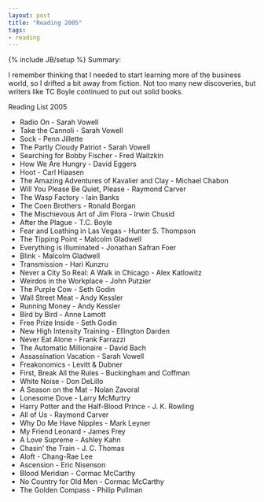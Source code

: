 ```yaml
---
layout: post
title: "Reading 2005"
tags:
- reading
---
```

{% include JB/setup %}
Summary:

I remember thinking that I needed to start learning more of the business world, so I drifted a bit away from fiction. Not too many new discoveries, but writers like TC Boyle continued to put out solid books.


Reading List 2005

* Radio On - Sarah Vowell
* Take the Cannoli - Sarah Vowell
* Sock - Penn Jillette
* The Partly Cloudy Patriot - Sarah Vowell
* Searching for Bobby Fischer - Fred Waitzkin
* How We Are Hungry - David Eggers
* Hoot - Carl Hiaasen
* The Amazing Adventures of Kavalier and Clay - Michael Chabon
* Will You Please Be Quiet, Please - Raymond Carver
* The Wasp Factory - Iain Banks
* The Coen Brothers - Ronald Borgan
* The Mischievous Art of Jim Flora - Irwin Chusid
* After the Plague - T.C. Boyle
* Fear and Loathing in Las Vegas - Hunter S. Thompson
* The Tipping Point - Malcolm Gladwell
* Everything is Illuminated - Jonathan Safran Foer
* Blink - Malcolm Gladwell
* Transmission - Hari Kunzru
* Never a City So Real: A Walk in Chicago - Alex Katlowitz
* Weirdos in the Workplace - John Putzier
* The Purple Cow - Seth Godin
* Wall Street Meat - Andy Kessler
* Running Money - Andy Kessler
* Bird by Bird - Anne Lamott
* Free Prize Inside - Seth Godin
* New High Intensity Training - Ellington Darden
* Never Eat Alone - Frank Farrazzi
* The Automatic Millionaire - David Bach
* Assassination Vacation - Sarah Vowell
* Freakonomics - Levitt &amp; Dubner
* First, Break All the Rules - Buckingham and Coffman
* White Noise - Don DeLillo
* A Season on the Mat - Nolan Zavoral
* Lonesome Dove - Larry McMurtry
* Harry Potter and the Half-Blood Prince - J. K. Rowling
* All of Us - Raymond Carver
* Why Do Me Have Nipples - Mark Leyner
* My Friend Leonard - James Frey
* A Love Supreme - Ashley Kahn
* Chasin' the Train - J. C. Thomas
* Aloft - Chang-Rae Lee
* Ascension - Eric Nisenson
* Blood Meridian - Cormac McCarthy
* No Country for Old Men - Cormac McCarthy
* The Golden Compass - Philip Pullman

